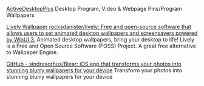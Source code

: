 
[ActiveDesktopPlus](https://github.com/torchgm/ActiveDesktopPlus)
Desktop Program, Video & Webpage Pins/Program Wallpapers

[Lively Wallpaper](https://rocksdanister.github.io/lively/)
[rocksdanister/lively: Free and open-source software that allows users to set animated desktop wallpapers and screensavers powered by WinUI 3.](https://github.com/rocksdanister/lively)
Animated desktop wallpapers, bring your desktop to life! Lively is a Free and Open Source Software (FOSS) Project. A great free alternative to Wallpaper Engine.

[GitHub - sindresorhus/Blear: iOS app that transforms your photos into stunning blurry wallpapers for your device](https://github.com/sindresorhus/blear)
Transform your photos into stunning blurry wallpapers for your device
